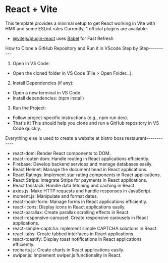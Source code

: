# React + Vite

This template provides a minimal setup to get React working in Vite with HMR and some ESLint rules
Currently, 1 official plugins are available:
- [@vitejs/plugin-react](https://github.com/vitejs/vite-plugin-react/blob/main/packages/plugin-react/README.md) uses [Babel](https://babeljs.io/) for Fast Refresh

How to Clone a GitHub Repository and Run it in VScode Step by Step----------
1. Open in VS Code:
- Open the cloned folder in VS Code (File > Open Folder...).
2. Install Dependencies (if any):
- Open a new terminal in VS Code.
- Install dependencies: (npm install)
3. Run the Project:
- Follow project-specific instructions (e.g., npm run dev).
- That's it! This should help you clone and run a GitHub repository in VS Code quickly.


Everything else is used to create a website at bistro boss restaurant------------
- react-dom: Render React components to DOM.
- react-router-dom: Handle routing in React applications efficiently.
- Firebase: Develop backend services and manage databases easily.
- React Helmet: Manage the document head in React applications.
- React Ratings: Implement star rating components in React applications.
- React Stripe: Integrate Stripe for payments in React applications.
- React tanstack: Handle data fetching and caching in React.
- axios.js: Make HTTP requests and handle responses in JavaScript.
- moment.js: Manipulate and format dates.
- react-hook-form: Manage forms in React applications efficiently.
- react-icons: Display icons in React applications easily.
- react-parallax: Create parallax scrolling effects in React.
- react-responsive-carousel: Create responsive carousels in React applications.
- react-simple-captcha: mplement simple CAPTCHA solutions in React.
- react-tabs: Create tabbed interfaces in React applications.
- react-toastify: Display toast notifications in React applications efficiently.
- recharts.js: Create charts in React applications easily.
- swiper.js: Implement swiper.js functionality in React.
